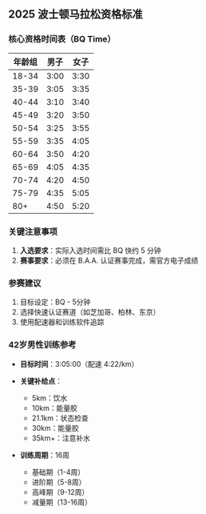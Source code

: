 ## 2025 波士顿马拉松资格标准

### 核心资格时间表（BQ Time）

|年龄组|男子|女子|
|---|---|---|
|18-34|3:00|3:30|
|35-39|3:05|3:35|
|40-44|3:10|3:40|
|45-49|3:20|3:50|
|50-54|3:25|3:55|
|55-59|3:35|4:05|
|60-64|3:50|4:20|
|65-69|4:05|4:35|
|70-74|4:20|4:50|
|75-79|4:35|5:05|
|80+|4:50|5:20|

### 关键注意事项

1. **入选要求**：实际入选时间需比 BQ 快约 5 分钟
2. **赛事要求**：必须在 B.A.A. 认证赛事完成，需官方电子成绩

### 参赛建议

1. 目标设定：BQ - 5分钟
2. 选择快速认证赛道（如芝加哥、柏林、东京）
3. 使用配速器和训练软件追踪

### 42岁男性训练参考

- **目标时间**：3:05:00（配速 4:22/km）
- **关键补给点**：
  - 5km：饮水
  - 10km：能量胶
  - 21.1km：状态检查
  - 30km：能量胶
  - 35km+：注意补水

- **训练周期**：16周
  - 基础期（1-4周）
  - 进阶期（5-8周）
  - 高峰期（9-12周）
  - 减量期（13-16周）
